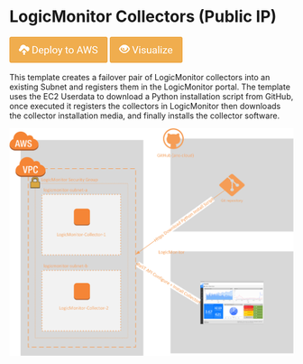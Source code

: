 # LogicMonitor Collectors (Public IP)

[![Deploy to AWS](/Images/aws_deploy.png)](https://console.aws.amazon.com/cloudformation/home?region=eu-west-2#/stacks/new?stackName=ANS-LogicMonitor-Collectors&templateURL=https://s3.eu-west-2.amazonaws.com/ans-cloudformation-templates-public/aws/LogicMonitor-Collector-PublicIP/CreateLMCollector.json)
[![Deploy to AWS](/Images/aws_view.png)](https://console.aws.amazon.com/cloudformation/designer/home?region=eu-west-2&&templateUrl=https://s3.eu-west-2.amazonaws.com/ans-cloudformation-templates-public/aws/LogicMonitor-Collector-PublicIP/CreateLMCollector.json)

This template creates a failover pair of LogicMonitor collectors into an existing Subnet and registers them in the LogicMonitor portal. The template uses the EC2 Userdata to download a Python installation script from GitHub, once executed it registers the collectors in LogicMonitor then downloads the collector installation media, and finally installs the collector software. 

![Diagram](/LogicMonitor-Collector-No-PublicIP/CreateLMCollector.png)



